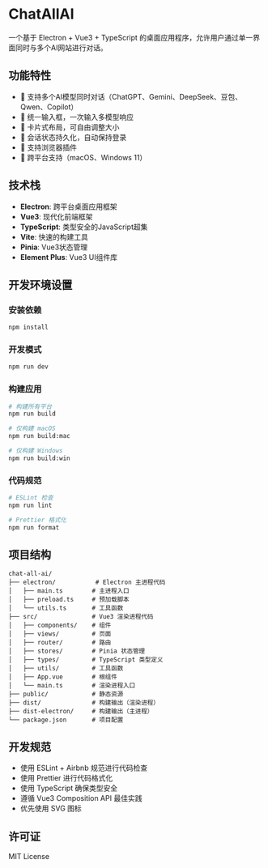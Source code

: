 # ChatAllAI

一个基于 Electron + Vue3 + TypeScript 的桌面应用程序，允许用户通过单一界面同时与多个AI网站进行对话。

## 功能特性

- 🤖 支持多个AI模型同时对话（ChatGPT、Gemini、DeepSeek、豆包、Qwen、Copilot）
- 💬 统一输入框，一次输入多模型响应
- 🎨 卡片式布局，可自由调整大小
- 🔐 会话状态持久化，自动保持登录
- 🔌 支持浏览器插件
- 🎯 跨平台支持（macOS、Windows 11）

## 技术栈

- **Electron**: 跨平台桌面应用框架
- **Vue3**: 现代化前端框架
- **TypeScript**: 类型安全的JavaScript超集
- **Vite**: 快速的构建工具
- **Pinia**: Vue3状态管理
- **Element Plus**: Vue3 UI组件库

## 开发环境设置

### 安装依赖

```bash
npm install
```

### 开发模式

```bash
npm run dev
```

### 构建应用

```bash
# 构建所有平台
npm run build

# 仅构建 macOS
npm run build:mac

# 仅构建 Windows
npm run build:win
```

### 代码规范

```bash
# ESLint 检查
npm run lint

# Prettier 格式化
npm run format
```

## 项目结构

```
chat-all-ai/
├── electron/           # Electron 主进程代码
│   ├── main.ts        # 主进程入口
│   ├── preload.ts     # 预加载脚本
│   └── utils.ts       # 工具函数
├── src/               # Vue3 渲染进程代码
│   ├── components/    # 组件
│   ├── views/         # 页面
│   ├── router/        # 路由
│   ├── stores/        # Pinia 状态管理
│   ├── types/         # TypeScript 类型定义
│   ├── utils/         # 工具函数
│   ├── App.vue        # 根组件
│   └── main.ts        # 渲染进程入口
├── public/            # 静态资源
├── dist/              # 构建输出（渲染进程）
├── dist-electron/     # 构建输出（主进程）
└── package.json       # 项目配置
```

## 开发规范

- 使用 ESLint + Airbnb 规范进行代码检查
- 使用 Prettier 进行代码格式化
- 使用 TypeScript 确保类型安全
- 遵循 Vue3 Composition API 最佳实践
- 优先使用 SVG 图标

## 许可证

MIT License